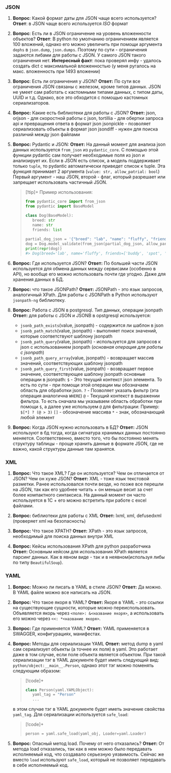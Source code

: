 ### JSON
1. **Вопрос**: Какой формат даты для JSON чаще всего используется?
    **Ответ**: в JSON чаще всего используется _ISO_ формат

2. **Вопрос**: Есть ли в JSON ограничение на уровень вложенности объектов?
    **Ответ**: В python по умолчанию ограничением является 100 вложений, однако его можно увеличить при помощи аргумента `dephs` в `json.dump`, `json.dumps`. Поэтому по сути - ограничения задаются либами для работы с JSON. У самого JSON такого ограничения нет.
    **Интересный факт**: пока проверял инфу - удалось создать dict с максимальной вложенностью (у меня ругалось на макс. вложенность при 1493 вложении)

3. **Вопрос**: Есть ли ограничения у JSON?
   **Ответ:** По сути все ограничения JSON связаны с железом, кроме типов данных. JSON не умеет сам работать с кастомными типами данных, с типом даты, UUID и т.д. Однако, все это обходится с помощью кастомных сериализаторов.

4. **Вопрос:** Какие есть библиотеки для работы с JSON?
   **Ответ:** json,
   orjson - для скоростной работы с json,
   tortillia - для обертки запроса api и превращения ответа в формат json 
   jsonpickle - позволяет сериализовать объекты в формат json
   jsondiff - нужен для поиска различий между json файлами

5. **Вопрос:** Pydantic и JSON:
   **Ответ:** На данный момент для анализа json данных используется `from_json` из `pydantic_core`. С помощью этой функции pydantic сам получает необходимые поля из json и анализирует их. Если в JSON есть список, а модель поддерживает только `tuple`, то pydantic автоматически приведет список к tuple. Эта функция принимает 2 аргумента (`value: str, allow_patrial: bool`)
   Первый аргумент - наш JSON, второй - флаг, который разрешает или запрещает использовать частичный JSON.
   >[!tip]+ Пример использования:
   >```python
   >from pydantic_core import from_json
   >from pydantic import BaseModel
   >
   >class Dog(BaseModel):
   >	breed: str
   >	name: str
   >	friends: list
   >	
   >partial_dog_json = '{"breed": "lab", "name": "fluffy", "friends": ["buddy", "spot", "rufus"], "age'
   >dog = Dog.model_validate(from_json(partial_dog_json, allow_partial=True))
   >print(repr(dog))
   >#> Dog(breed='lab', name='fluffy', friends=['buddy', 'spot', 'rufus'])
   >```

6. **Вопрос:** Где используется JSON?
   **Ответ:** По большей части JSON используется для обмена данных между сервисами (особенно в API), но вообще его можно использовать почти где угодно. Даже для хранения данных в БД.

7. **Вопрос:** что такое JSONPath?
   **Ответ:** JSONPath - это язык запросов, аналогичный XPath. Для работы с JSONPath в Python используют `jsonpath-ng` библиотеку.

8. **Вопрос:** Работа с JSON в postgresql. Тип данных, операции jsonpath
   **Ответ:** для работы с JSON и JSONB в opstgresql используется:
   - `jsonb_path_exists`(value, jsonpath) - содержится ли шаблон в json
   - `jsonb_path_match`(value, jsonpath) - выполняет поиск значений, которые соответствуют шаблону jsonpath
   - `jsonb_path_query`(value, jsonpath) - используется для запросов к json с использованием jsonpath (*основная операция для работы с jsonpath*)
   - `jsonb_path_query_array`(value, jsonpath) - возвращает массив значений, соответствующих шаблону jsonpath
   - `jsonb_path_query_first`(value, jsonpath) - возвращает первое значение, соответствующее шаблону jsonpath
   основные операции в jsonpath:
   `$` - Это текущий контекст json элемента. То есть по сути - при помощи этой операции мы обозначаем область для обработки json.
   `?` - Позволяет указать фильтр (эта операция аналогична `WHERE`)
   `@` - Текущий контекст в выражении фильтра. То есть сначала мы указываем область обработки при помощи `$`, а далее уже используем `@` для фильтрации:
   Пример: `$[*] ? (@ > 3)`
   `[]` - обозначение массива
   `*` - знак, обозначающий любой элемент

9. **Вопрос:** Когда JSON нужно использовать в БД?
   **Ответ:** JSON используют в бд тогда, когда сигнатура хранимых данных постоянно меняется. Соответственно, вместо того, что бы постоянно менять структуру таблицы - проще хранить данные в формате JSON, где не важно, какой структуры данные там хранятся.

### XML
1. **Вопрос:** Что такое XML? Где он используется? Чем он отличается от JSON? Чем он хуже JSON?
   **Ответ:** XML - тоже язык текстовой разметки. Ранее использовался почти везде, но позже все перешли на JSON, так как его удобнее читать + он меньше весит за счет более компактного синтаксиса.
   На данный момент он часто используется в 1С + его можно встретить при работе с excel файлами.

2. **Вопрос:** библиотеки для работы с XML
   **Ответ:** lxml, xml, defusedxml (проверяет xml на безопасность)

3. **Вопрос:** Что такое XPATH?
   **Ответ:** XPath - это язык запросов, необходимый для поиска данных внутри XML

4. **Вопрос:** Кейсы использования XPath для python разработчика
   **Ответ:** Основным кейсом для использования XPath является парсинг данных. Как в явном виде - так и в неявном(используя либы по типу `BeautifulSoup`).

### YAML
1. **Вопрос:** Можно ли писать в YAML в стиле JSON?
   **Ответ:** Да можно. В YAML файле можно все написать на JSON.

2. **Вопрос:** Что такое якоря в YAML?
   **Ответ:** Якоря в YAML - это ссылки на существующие сущности, которые можно переиспользовать. Объявляется якорь через `<поле>: &<название якоря>`, а использовать его можно через `<<: *<название якоря>`.

3. **Вопрос:** Где применяется YAML?
   **Ответ:** YAML применяется в SWAGGER, конфигурациях, манифестах.

4. **Вопрос:** Методы для сериализации YAML
   **Ответ:** метод dump в yaml сам сериализует объекты (а точнее их поля) в yaml. Это работает даже в том случае, если поле объекта является объектом.
   При такой сериализации тэг в YAML документе будет иметь следующий вид: `python/object:__main__.Person`, однако этот тэг можно поменять следующим образом:
   >[!code]+
   >```python
   >class Person(yaml.YAMLObject):
   >	yaml_tag = "Person"
   >	...
   >```
   
   в этом случае тэг в YAML документе будет иметь значение свойства `yaml_tag`.
   Для сериализации используется `safe_load`:
   >[!code]+
   >```python
   >person = yaml.safe_load(yaml_obj, Loader=yaml.Loader)
   >```


5. **Вопрос:** Опасный метод load. Почему от него отказались?
   **Ответ:** От метода load отказались, так как в нем можно было передавать исполняемый код, что создавало серьезную уязвимость. Сейчас же вместо `load` используют `safe_load`, который не позволяет передавать в себе исполняемый код.